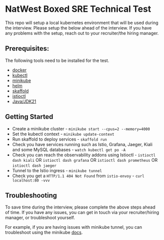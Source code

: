 # NatWest Boxed SRE Technical Test

This repo will setup a local kubernetes environment that will be used during the interview. Please setup the below ahead of the interview. If you have any problems with the setup, reach out to your recruiter/the hiring manager.

## Prerequisites:

The following tools need to be installed for the test.

- [docker](https://docs.docker.com/get-docker/)
- [kubectl](https://kubernetes.io/docs/tasks/tools/)
- [minikube](https://minikube.sigs.k8s.io/docs/start)
- [helm](https://helm.sh/docs/intro/install/)
- [skaffold](https://skaffold.dev/docs/install/)
- [istioctl](https://istio.io/latest/docs/ops/diagnostic-tools/istioctl/#install-hahahugoshortcode969s2hbhb)
- [Java/JDK21](https://sdkman.io/jdks#amzn)

## Getting Started

- Create a minikube cluster - `minikube start --cpus=2 --memory=4000`
- Set the kubectl context - `minikube update-context`
- Run skaffold to deploy services - `skaffold run`
- Check you have services running such as Istio, Grafana, Jaeger, Kiali and some MySQL databases - `watch kubectl get po -A`
- Check you can reach the observability addons using Istioctl - `istioctl dash kiali` OR `istioctl dash grafana` OR `istioctl dash prometheus` OR `istioctl dash jaeger`
- Tunnel to the Istio ingress - `minikube tunnel`
- Check you get a `HTTP/1.1 404 Not Found` from `istio-envoy` - `curl localhost:80 -vvv`

## Troubleshooting

To save time during the interview, please complete the above steps ahead of time. If you have any issues, you can get in touch via your recruiter/hiring manager, or troubleshoot yourself.

For example, if you are having issues with minikube tunnel, you can troubleshoot using the minikube [docs](https://minikube.sigs.k8s.io/docs/handbook/troubleshooting/). 
